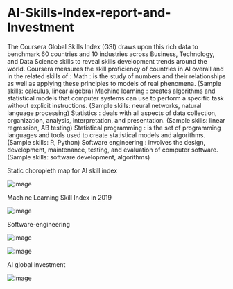 # AI-Skills-Index-report-and-Investment
The Coursera Global Skills Index (GSI) draws upon this rich data to benchmark 60 countries and 10 industries across Business, Technology, and Data Science skills to reveal skills development trends around the world.  Coursera measures the skill proficiency of countries in AI overall and in the related skills of :  Math : is the study of numbers and their relationships as well as applying these principles to models of real phenomena. (Sample skills: calculus, linear algebra)  Machine learning : creates algorithms and statistical models that computer systems can use to perform a specific task without explicit instructions. (Sample skills: neural networks, natural language processing)  Statistics : deals with all aspects of data collection, organization, analysis, interpretation, and presentation. (Sample skills: linear regression, AB testing)  Statistical programming : is the set of programming languages and tools used to create statistical models and algorithms. (Sample skills: R, Python)  Software engineering : involves the design, development, maintenance, testing, and evaluation of computer software. (Sample skills: software development, algorithms)


Static choropleth map for AI skill index

![image](https://user-images.githubusercontent.com/47306096/84455009-34a42d00-ac2a-11ea-8b5a-75f3c0cd9fd0.png)






Machine Learning Skill Index in 2019


![image](https://user-images.githubusercontent.com/47306096/84455369-2e628080-ac2b-11ea-9652-f14ce3afa7f1.png)

Software-engineering

![image](https://user-images.githubusercontent.com/47306096/84456361-c9f4f080-ac2d-11ea-95b0-a2ecae3d5407.png)


![image](https://user-images.githubusercontent.com/47306096/84456040-fceab480-ac2c-11ea-9d5e-c292369b39af.png)


AI global investment

![image](https://user-images.githubusercontent.com/47306096/84455739-12131380-ac2c-11ea-95fe-93affbf3064f.png)

